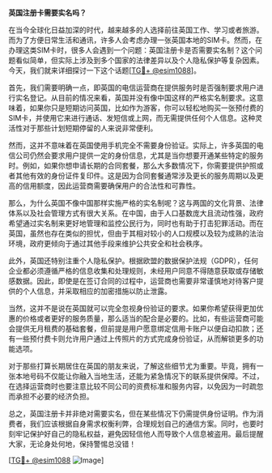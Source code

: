 **英国注册卡需要实名吗？**

在当今全球化日益加深的时代，越来越多的人选择前往英国工作、学习或者旅游。而为了方便日常生活和通讯，许多人会考虑办理一张英国本地的SIM卡。然而，在办理这类SIM卡时，很多人会遇到一个问题：英国注册卡是否需要实名制？这个问题看似简单，但实际上涉及到多个国家的法律差异以及个人隐私保护等复杂因素。今天，我们就来详细探讨一下这个话题[[TG💪+ @esim1088](https://t.me/s/esim1088)]。

首先，我们需要明确一点，即英国的电信运营商在提供服务时是否强制要求用户进行实名登记。从目前的情况来看，英国并没有像中国这样的严格实名制要求。这意味着，如果你只是短期访问英国，比如作为游客，你可以轻松地购买一张预付费的SIM卡，并使用它来进行通话、发短信或上网，而无需提供任何个人信息。这种灵活性对于那些计划短期停留的人来说非常便利。

然而，这并不意味着在英国使用手机完全不需要身份验证。实际上，许多英国的电信公司仍然会要求用户提供一定的身份信息，尤其是当你想要开通某些特定的服务时。例如，如果你想申请长期的合同套餐，那么大多数情况下，你需要提供护照或者其他有效的身份证件复印件。这是因为合同套餐通常涉及更长的服务周期以及更高的信用额度，因此运营商需要确保用户的合法性和可靠性。

那么，为什么英国不像中国那样实施严格的实名制呢？这与两国的文化背景、法律体系以及社会管理方式有很大关系。在中国，由于人口基数庞大且流动性强，政府希望通过实名制来更好地管理和监控公民行为，同时也有助于打击犯罪活动。而在英国，虽然也存在类似的担忧，但由于其相对较小的人口规模以及较为成熟的法治环境，政府更倾向于通过其他手段来维护公共安全和社会秩序。

此外，英国还特别注重个人隐私保护。根据欧盟的数据保护法规（GDPR），任何企业都必须遵循严格的信息收集和处理规则，未经用户同意不得随意获取或存储敏感数据。因此，即使是在签订合同的过程中，运营商也需要非常谨慎地对待客户提供的个人信息，并采取相应的加密措施以防止泄露。

当然，这并不是说在英国就可以完全忽视身份验证的要求。如果你希望获得更加优惠的价格或者更好的服务质量，那么适当的配合是必要的。比如，有些运营商可能会提供无月租费的基础套餐，但前提是用户愿意绑定信用卡账户以便自动扣款；还有一些预付费卡则允许用户通过上传照片的方式完成身份验证，从而解锁更多的功能选项。

对于那些打算长期居住在英国的朋友来说，了解这些细节尤为重要。毕竟，拥有一张本地号码不仅能让你融入当地生活，还能为紧急情况下的联系提供保障。不过，在选择运营商时也要注意比较不同公司的资费标准和服务内容，以免因为一时疏忽而承担不必要的经济负担。

总之，英国注册卡并非绝对需要实名，但在某些情况下仍需提供身份证明。作为消费者，我们应该根据自身需求权衡利弊，合理规划自己的通信方案。同时，也要时刻牢记保护好自己的隐私权益，避免因轻信他人而导致个人信息被盗用。最后提醒大家，无论身处何地，保持警惕总没错！

[[TG💪+ @esim1088](https://t.me/s/esim1088) ![Image](https://i.postimg.cc/4NQfJmqS/Snipaste-2025-05-13-00-14-12.png)]